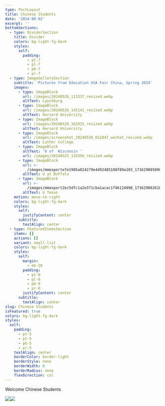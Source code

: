 ```yaml
---
type: PostLayout
title: Chinese Students
date: '2024-08-02'
excerpt: ''
bottomSections:
  - type: DividerSection
    title: Divider
    colors: bg-light-fg-dark
    styles:
      self:
        padding:
          - pt-7
          - pl-7
          - pb-7
          - pr-7
  - type: ImageGallerySection
    subtitle: 'Pictures from Education USA Fair China, Spring 2024'
    images:
      - type: ImageBlock
        url: /images/20240526_113337_resized.webp
        altText: Lynchburg
      - type: ImageBlock
        url: /images/20240526_141141_resized.webp
        altText: Harvard University
      - type: ImageBlock
        url: /images/20240526_163915_resized.webp
        altText: Harvard University
      - type: ImageBlock
        url: /images/screenshot_20240530_012847_wechat_resized.webp
        altText: Luther College
      - type: ImageBlock
        altText: 'U of  Wisconsin '
        url: /images/20240525_135556_resized.webp
      - type: ImageBlock
        url: >-
          /images/mmexporte7e1985a024279e4d92485108f89a103_1716290850989_resized.webp
        altText: U at Buffalo
      - type: ImageBlock
        url: >-
          /images/mmexport2ec5dfc1a2e371cba1acac1f46124998_1716290826189_resized.webp
        altText: U Texas
    motion: move-to-right
    colors: bg-light-fg-dark
    styles:
      self:
        justifyContent: center
      subtitle:
        textAlign: center
  - type: FeaturedItemsSection
    items: []
    actions: []
    variant: small-list
    colors: bg-light-fg-dark
    styles:
      self:
        margin:
          - mb-20
        padding:
          - pt-0
          - pl-0
          - pb-0
          - pr-0
        justifyContent: center
      subtitle:
        textAlign: center
slug: Chinese Students
isFeatured: true
colors: bg-light-fg-dark
styles:
  self:
    padding:
      - pt-5
      - pl-5
      - pb-5
      - pr-5
    textAlign: center
    borderColor: border-light
    borderStyle: none
    borderWidth: 0
    borderRadius: none
    flexDirection: col
---
```

Welcome Chinese Students

![](/images/Chinese_Flyer_resized_60.jpg)![](/images/WeChat_DrSamratThapa_resized.png)

